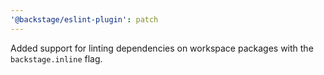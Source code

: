 ```yaml
---
'@backstage/eslint-plugin': patch
---
```


Added support for linting dependencies on workspace packages with the `backstage.inline` flag.
